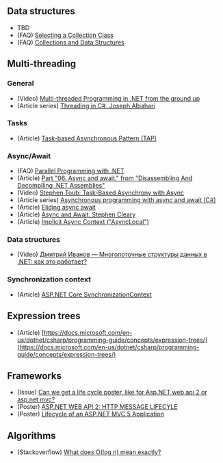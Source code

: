 ## Data structures
- TBD
- (FAQ) [Selecting a Collection Class](https://docs.microsoft.com/en-us/dotnet/standard/collections/selecting-a-collection-class)
- (FAQ) [Collections and Data Structures](https://docs.microsoft.com/en-us/dotnet/standard/collections/)

## Multi-threading
### General
- (Video) [Multi-threaded Programming in .NET from the ground up](https://channel9.msdn.com/Events/TechEd/NewZealand/TechEd-New-Zealand-2012/DEV402)
- (Article series) [Threading in C#. Joseph Albahari](http://www.albahari.com/threading/)

### Tasks
- (Article) [Task-based Asynchronous Pattern (TAP)](https://docs.microsoft.com/en-us/dotnet/standard/asynchronous-programming-patterns/task-based-asynchronous-pattern-tap)

### Async/Await
- (FAQ) [Parallel Programming with .NET](https://blogs.msdn.microsoft.com/pfxteam/2012/04/12/asyncawait-faq/)
- (Article) [Part "06. Async and await." from "Disassembling And Decompiling .NET Assemblies"](http://volkanpaksoy.com/archive/2015/07/22/disassembling-and-decompiling-dotnet-assemblies/)
- (Video) [Stephen Toub: Task-Based Asynchrony with Async](https://channel9.msdn.com/Shows/Going+Deep/Stephen-Toub-Task-Based-Asynchrony-with-Async)
- (Article series) [Asynchronous programming with async and await (C#)](https://docs.microsoft.com/en-us/dotnet/csharp/programming-guide/concepts/async/index)
- (Article) [Eliding async await](https://blog.stephencleary.com/2016/12/eliding-async-await.html)
- (Article) [Async and Await. Stephen Cleary](https://blog.stephencleary.com/2012/02/async-and-await.html)
- (Article) [Implicit Async Context ("AsyncLocal")](https://blog.stephencleary.com/2013/04/implicit-async-context-asynclocal.html)

### Data structures
- (Video) [Дмитрий Иванов — Многопоточные структуры данных в .NET: как это работает?](https://youtu.be/fQhz2iHmwV8)

### Synchronization context
- (Article) [ASP.NET Core SynchronizationContext](https://blog.stephencleary.com/2017/03/aspnetcore-synchronization-context.html)

## Expression trees
- (Article) [https://docs.microsoft.com/en-us/dotnet/csharp/programming-guide/concepts/expression-trees/](https://docs.microsoft.com/en-us/dotnet/csharp/programming-guide/concepts/expression-trees/)

## Frameworks
- (Issue) [Can we get a life cycle poster, like for Asp.NET web api 2 or asp.net mvc?](https://github.com/aspnet/Docs/issues/3524)
- (Poster) [ASP.NET WEB API 2: HTTP MESSAGE LIFECYLE](https://www.asp.net/media/4071077/aspnet-web-api-poster.pdf)
- (Poster) [Lifecycle of an ASP.NET MVC 5 Application](https://docs.microsoft.com/en-us/aspnet/mvc/overview/getting-started/lifecycle-of-an-aspnet-mvc-5-application)

## Algorithms
- (Stackoverflow) [What does O(log n) mean exactly?](https://stackoverflow.com/a/2307314)
